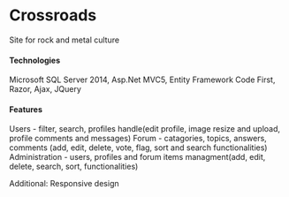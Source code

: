 Crossroads
==========

Site for rock and metal culture

<h4>Technologies</h4>
Microsoft SQL Server 2014, Asp.Net MVC5, Entity Framework Code First, Razor, Ajax, JQuery

<h4>Features</h4>
Users - filter, search, profiles handle(edit profile, image resize and upload, profile comments and messages)
Forum - catagories, topics, answers, comments (add, edit, delete, vote, flag, sort and search functionalities)
Administration - users, profiles and forum items managment(add, edit, delete, search, sort, functionalities)

Additional: Responsive design
